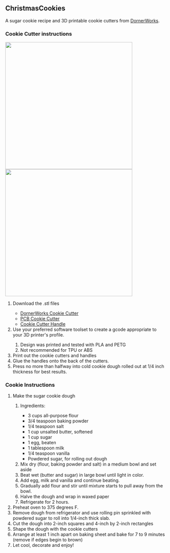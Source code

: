 <h2>ChristmasCookies</h2>
A sugar cookie recipe and 3D printable cookie cutters from <a href="https://dornerworks.com">DornerWorks</a>.

<h3>Cookie Cutter instructions</h3>
<img src="https://github.com/mattsimoto/ChristmasCookies/blob/main/cookieCutters1.jpg" width="400px"/>
<img src="https://github.com/mattsimoto/ChristmasCookies/blob/main/cookieCutters2.jpg" width="400px"/>

<ol>
<li>Download the .stl files</li>
  <ul><li><a href="https://github.com/mattsimoto/ChristmasCookies/blob/main/DornerWorksCookieCutter%20-%20DornerWorks.stl">DornerWorks Cookie Cutter</a></li>
    <li><a href="https://github.com/mattsimoto/ChristmasCookies/blob/main/PCBCookieCutter%20-%20DornerWorks.stl">PCB Cookie Cutter</a></li>
    <li><a href="https://github.com/mattsimoto/ChristmasCookies/blob/main/CookieCutterHandle%20-%20DornerWorks.stl">Cookie Cutter Handle</a></li>
  </ul>    
<li>Use your preferred software toolset to create a gcode appropriate to your 3D printer's profile.</li>
  <ol>
    <li>Design was printed and tested with PLA and PETG</li>
    <li>Not recommended for TPU or ABS</li>
  </ol>
<li>Print out the cookie cutters and handles</li>
<li>Glue the handles onto the back of the cutters.</li>
<li>Press no more than halfway into cold cookie dough rolled out at 1/4 inch thickness for best results.</li>
</ol>

<h3>Cookie Instructions</h3>
<ol>
<li>Make the sugar cookie dough</li>
  <ol><li>Ingredients:</li>
    <ul>
    <li>3 cups all-purpose flour</li>
    <li>3/4 teaspoon baking powder</li>
    <li>1/4 teaspoon salt</li>
    <li>1 cup unsalted butter, softened</li>
    <li>1 cup sugar</li>
    <li>1 egg, beaten</li>
    <li>1 tablespoon milk</li>
    <li>1/4 teaspoon vanilla</li>
    <li>Powdered sugar, for rolling out dough</li>
    </ul>
    
  <li>Mix dry (flour, baking powder and salt) in a medium bowl and set aside</li>
  
  <li>Beat wet (butter and sugar) in large bowl until light in color.</li>
  
  <li>Add egg, milk and vanilla and continue beating.</li>
  
  <li>Gradually add flour and stir until mixture starts to pull away from the bowl.</li>  
    
  <li>Halve the dough and wrap in waxed paper</li>
  
  <li>Refrigerate for 2 hours.</li></ol>
  
<li>Preheat oven to 375 degrees F.</li>
  
<li>Remove dough from refrigerator and use rolling pin sprinkled with powdered sugar to roll into 1/4-inch thick slab.</li>

<li>Cut the dough into 2-inch squares and 4-inch by 2-inch rectangles</li> 

<li>Shape the dough with the cookie cutters</li>

<li>Arrange at least 1 inch apart on baking sheet and bake for 7 to 9 minutes (remove if edges begin to brown)</li>

<li>Let cool, decorate and enjoy!</li>
</ol>


